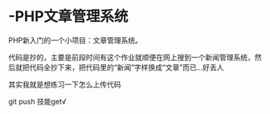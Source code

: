 # -PHP文章管理系统  

PHP新入门的一个小项目：文章管理系统。  

代码是抄的，主要是前段时间有这个作业就顺便在网上搜到一个新闻管理系统，然后就把代码全抄下来，把代码里的“新闻”字样换成“文章”而已...好丢人  

其实我就是想练习一下怎么上传代码  

git push
技能get√ 

